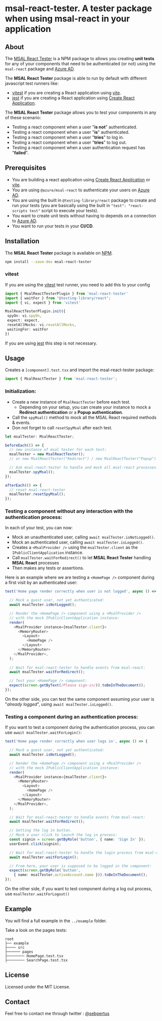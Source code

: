 # msal-react-tester. A tester package when using msal-react in your application

## About

The [MSAL React Tester](https://www.npmjs.com/package/msal-react-tester) is a NPM package to allows you creating **unit tests** for any of your components that need to be authenticated (or not) using the `msal-react` package and [Azure AD](https://docs.microsoft.com/en-us/azure/active-directory/develop/v2-overview).


The **MSAL React Tester** package is able to run by default with different javascript test runners like:
- [vitest](https://vitest.dev/) if you are creating a React application using [vite](https://vitejs.dev/).
- [jest](https://jestjs.io/) if you are creating a React application using [Create React Application](https://create-react-app.dev/).

The **MSAL React Tester** package allows you to test your components in any of these scenario:
- Testing a react component when a user "**is not**" authenticated.
- Testing a react component when a user "**is**" authenticated.
- Testing a react component when a user "**tries**" to log in.
- Testing a react component when a user "**tries**" to log out.
- Testing a react component when a user authentication request has "**failed**". 

## Prerequisites

* You are building a react application using [Create React Application](https://create-react-app.dev/) or [vite](https://vitejs.dev/).
* You are using `@azure/msal-react` to authenticate your users on [Azure AD](https://docs.microsoft.com/en-us/azure/active-directory/develop/v2-overview).
* You are using the built in `@testing-library/react` package to create and run your tests (you are basically using the built in `"test": "react-scripts test"` script to execute your tests).
* You want to create unit tests without having to depends on a connection to [Azure AD](https://docs.microsoft.com/en-us/azure/active-directory/develop/v2-overview).
* You want to run your tests in your **CI/CD**.

## Installation

The **MSAL React Tester** package is available on [NPM](https://www.npmjs.com/).

``` bash
npm install --save-dev msal-react-tester
```

### vitest

 If you are using the [vitest](https://vitest.dev/) test runner, you need to add this to your config 

 ``` ts
import { MsalReactTesterPlugin } from 'msal-react-tester'
import { waitFor } from "@testing-library/react";
import { vi, expect } from 'vitest'

MsalReactTesterPlugin.init({
  spyOn: vi.spyOn,
  expect: expect,
  resetAllMocks: vi.resetAllMocks,
  waitingFor: waitFor
})
```

If you are using [jest](https://jestjs.io/) this step is not necessary.

## Usage

Creates a `[component].test.tsx` and import the msal-react-tester package:

``` ts
import { MsalReactTester } from 'msal-react-tester';
```

### Initialization:

- Create a new instance of `MsalReactTester` before each test.
  - Depending on your setup, you can create your instance to mock a **Redirect authentication** or a **Popup authentication**.
- Call the `spyMsal()` method to mock all the MSAL React required methods & events.
- Don not forget to call `resetSpyMsal` after each test.

``` ts
let msalTester: MsalReactTester;

beforeEach(() => {
  // new instance of msal tester for each test:
  msalTester = new MsalReactTester(); 
  // or new MsalReactTester("Redirect") / new MsalReactTester("Popup")

  // Ask msal-react-tester to handle and mock all msal-react processes:
  msalTester.spyMsal();
});

afterEach(() => {
  // reset msal-react-tester
  msalTester.resetSpyMsal();
});
```

### Testing a component without any interaction with the authentication process:

In each of your test, you can now:
- Mock an unauthenticated user, calling `await msalTester.isNotLogged()`.
- Mock an authenticated user, calling `await msalTester.isLogged()`.
- Creates a `<MsalProvider />` using the `msalTester.client` as the `IPublicClientApplication` instance.
- Call `msalTester.waitForRedirect()` to let **MSAL React Tester** handling **MSAL React** processes
- Then makes any tests or assertions.

Here is an example where we are testing a `<HomePage />` component during a first visit by an authenticated user:

``` ts
test('Home page render correctly when user is not logged', async () => {

  // Mock a guest user, not yet authenticated:
  await msalTester.isNotLogged();

  // Render the <HomePage /> component using a <MsalProvider /> 
  // with the mock IPublicClientApplication instance:
  render(
    <MsalProvider instance={msalTester.client}>
      <MemoryRouter>
        <Layout>
          <HomePage />
        </Layout>
      </MemoryRouter>
    </MsalProvider>,
  );
  
  // Wait for msal-react-tester to handle events from msal-react:
  await msalTester.waitForRedirect();

  // Test your <HomePage /> component:
  expect(screen.getByText(/Please sign-in/)).toBeInTheDocument();
});

```

On the other side, you can test the same component assuming your user is "_already logged_", using `await msalTester.isLogged()`.

### Testing a component during an authentication process:

If you want to test a component during the authentication process, you can use `await msalTester.waitForLogin()`:

``` ts
test('Home page render correctly when user logs in', async () => {

  // Mock a guest user, not yet authenticated:
  await msalTester.isNotLogged();

  // Render the <HomePage /> component using a <MsalProvider /> 
  // with the mock IPublicClientApplication instance:
  render(
    <MsalProvider instance={msalTester.client}>
      <MemoryRouter>
        <Layout>
          <HomePage />
        </Layout>
      </MemoryRouter>
    </MsalProvider>,
  );

  // Wait for msal-react-tester to handle events from msal-react:
  await msalTester.waitForRedirect();

  // Getting the log in button.
  // Mock a user click to launch the log in process:
  const signin = screen.getByRole('button', { name: 'Sign In' });
  userEvent.click(signin);

  // Wait for msal-react-tester to handle the login process from msal-react:
  await msalTester.waitForLogin();

  // From here, your user is supposed to be logged in the component:
  expect(screen.getByRole('button', 
    { name: msalTester.activeAccount.name })).toBeInTheDocument();
});
```

On the other side, if you want to test component during a log out process, use `msalTester.waitForLogout()`

## Example

You will find a full example in the `../example` folder.

Take a look on the pages tests:

```
root
├── example
├──── src
├────── pages
├──────── HomePage.test.tsx
├──────── SearchPage.test.tsx

```

## License

Licensed under the MIT License.

## Contact

Feel free to contact me through twitter : [@sebpertus](https://twitter.com/sebpertus)